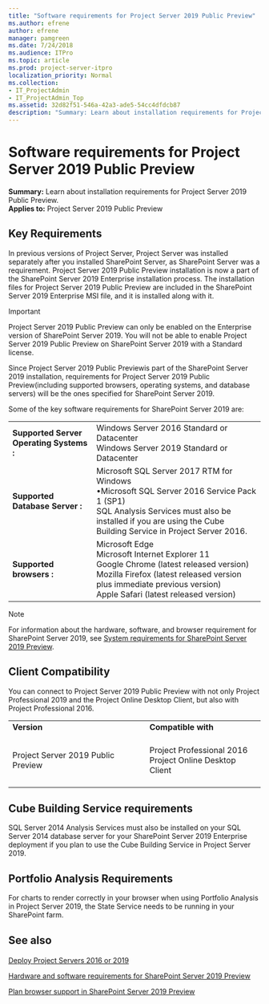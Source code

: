 ```yaml
---
title: "Software requirements for Project Server 2019 Public Preview"
ms.author: efrene
author: efrene
manager: pamgreen
ms.date: 7/24/2018
ms.audience: ITPro
ms.topic: article
ms.prod: project-server-itpro
localization_priority: Normal
ms.collection:
- IT_ProjectAdmin
- IT_ProjectAdmin_Top
ms.assetid: 32d82f51-546a-42a3-ade5-54cc4dfdcb87
description: "Summary: Learn about installation requirements for Project Server 2019 Public Preview."
---
```


# Software requirements for Project Server 2019 Public Preview
 
 **Summary:** Learn about installation requirements for Project Server 2019 Public Preview.<br/>
**Applies to:** Project Server 2019 Public Preview
  
## Key Requirements

In previous versions of Project Server, Project Server was installed separately after you installed SharePoint Server, as SharePoint Server was a requirement. Project Server 2019 Public Preview installation is now a part of the SharePoint Server 2019 Enterprise installation process. The installation files for Project Server 2019 Public Preview are included in the SharePoint Server 2019 Enterprise MSI file, and it is installed along with it. 
  
> [!IMPORTANT]
> Project Server 2019 Public Preview can only be enabled on the Enterprise version of SharePoint Server 2019. You will not be able to enable Project Server 2019 Public Preview on SharePoint Server 2019 with a Standard license. 
  
Since Project Server 2019 Public Previewis part of the SharePoint Server 2019 installation, requirements for Project Server 2019 Public Preview(including supported browsers, operating systems, and database servers) will be the ones specified for SharePoint Server 2019. 
  
Some of the key software requirements for SharePoint Server 2019 are:
  
|||
|:-----|:-----|
|**Supported Server Operating Systems** **:** <br/> | Windows Server 2016 Standard or Datacenter <br/>  Windows Server 2019 Standard or Datacenter <br/> |
|**Supported Database Server** **:** <br/> | Microsoft SQL Server 2017 RTM for Windows <br/> •Microsoft SQL Server 2016 Service Pack 1 (SP1) <br/>  SQL Analysis Services must also be installed if you are using the Cube Building Service in Project Server 2016. <br/> |
|**Supported browsers** **:** <br/> | Microsoft Edge <br/>  Microsoft Internet Explorer 11 <br/> Google Chrome (latest released version) <br/>  Mozilla Firefox (latest released version plus immediate previous version) <br/>  Apple Safari (latest released version) <br/> |
   
> [!NOTE]
> For information about the hardware, software, and browser requirement for SharePoint Server 2019, see [System requirements for SharePoint Server 2019 Preview](https://docs.microsoft.com/en-us/sharepoint/install/hardware-and-software-requirements-2019). 
  
## Client Compatibility

You can connect to Project Server 2019 Public Preview with not only Project Professional 2019 and the Project Online Desktop Client, but also with Project Professional 2016.
  
 
|||
|:-----|:-----|
|**Version** <br/> |**Compatible with** <br/> |
|Project Server 2019 Public Preview <br/> |<br/> Project Professional 2016 <br/>  Project Online Desktop Client <br/> <br/> |


   

## Cube Building Service requirements

SQL Server 2014 Analysis Services must also be installed on your SQL Server 2014 database server for your SharePoint Server 2019 Enterprise deployment if you plan to use the Cube Building Service in Project Server 2019.
  

  
## Portfolio Analysis Requirements

For charts to render correctly in your browser when using Portfolio Analysis in Project Server 2019, the State Service needs to be running in your SharePoint farm. 
  
## See also

#### 

[Deploy Project Servers 2016 or 2019](deploy-project-server-2016.md)

[Hardware and software requirements for SharePoint Server 2019 Preview](https://docs.microsoft.com/en-us/sharepoint/install/system-requirements-for-sharepoint-server-2016)
  
[Plan browser support in SharePoint Server 2019 Preview](https://docs.microsoft.com/en-us/sharepoint/install/browser-support-planning-0)

